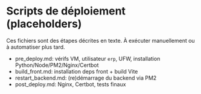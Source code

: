 # Scripts de déploiement (placeholders)

Ces fichiers sont des étapes décrites en texte. À exécuter manuellement ou à automatiser plus tard.

- pre_deploy.md: vérifs VM, utilisateur `erp`, UFW, installation Python/Node/PM2/Nginx/Certbot
- build_front.md: installation deps front + build Vite
- restart_backend.md: (re)démarrage du backend via PM2
- post_deploy.md: Nginx, Certbot, tests finaux
